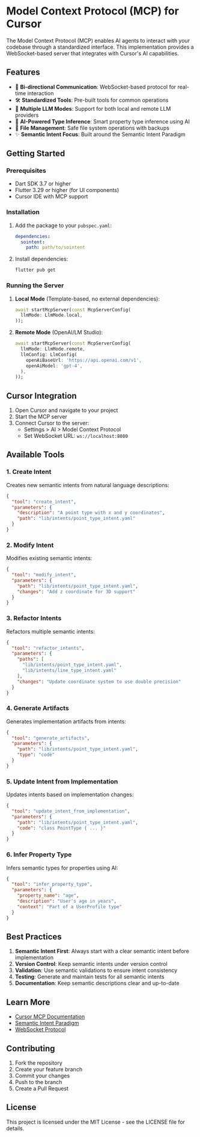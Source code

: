 # Model Context Protocol (MCP) for Cursor

The Model Context Protocol (MCP) enables AI agents to interact with your codebase through a standardized interface. This implementation provides a WebSocket-based server that integrates with Cursor's AI capabilities.

## Features

- 🔄 **Bi-directional Communication**: WebSocket-based protocol for real-time interaction
- 🛠️ **Standardized Tools**: Pre-built tools for common operations
- 🧠 **Multiple LLM Modes**: Support for both local and remote LLM providers
- 🤖 **AI-Powered Type Inference**: Smart property type inference using AI
- 📁 **File Management**: Safe file system operations with backups
- ✨ **Semantic Intent Focus**: Built around the Semantic Intent Paradigm

## Getting Started

### Prerequisites

- Dart SDK 3.7 or higher
- Flutter 3.29 or higher (for UI components)
- Cursor IDE with MCP support

### Installation

1. Add the package to your `pubspec.yaml`:

   ```yaml
   dependencies:
     sointent:
       path: path/to/sointent
   ```

2. Install dependencies:
   ```bash
   flutter pub get
   ```

### Running the Server

1. **Local Mode** (Template-based, no external dependencies):

   ```dart
   await startMcpServer(const McpServerConfig(
     llmMode: LlmMode.local,
   ));
   ```

2. **Remote Mode** (OpenAI/LM Studio):
   ```dart
   await startMcpServer(const McpServerConfig(
     llmMode: LlmMode.remote,
     llmConfig: LlmConfig(
       openAiBaseUrl: 'https://api.openai.com/v1',
       openAiModel: 'gpt-4',
     ),
   ));
   ```

## Cursor Integration

1. Open Cursor and navigate to your project
2. Start the MCP server
3. Connect Cursor to the server:
   - Settings > AI > Model Context Protocol
   - Set WebSocket URL: `ws://localhost:8080`

## Available Tools

### 1. Create Intent

Creates new semantic intents from natural language descriptions:

```json
{
  "tool": "create_intent",
  "parameters": {
    "description": "A point type with x and y coordinates",
    "path": "lib/intents/point_type_intent.yaml"
  }
}
```

### 2. Modify Intent

Modifies existing semantic intents:

```json
{
  "tool": "modify_intent",
  "parameters": {
    "path": "lib/intents/point_type_intent.yaml",
    "changes": "Add z coordinate for 3D support"
  }
}
```

### 3. Refactor Intents

Refactors multiple semantic intents:

```json
{
  "tool": "refactor_intents",
  "parameters": {
    "paths": [
      "lib/intents/point_type_intent.yaml",
      "lib/intents/line_type_intent.yaml"
    ],
    "changes": "Update coordinate system to use double precision"
  }
}
```

### 4. Generate Artifacts

Generates implementation artifacts from intents:

```json
{
  "tool": "generate_artifacts",
  "parameters": {
    "path": "lib/intents/point_type_intent.yaml",
    "type": "code"
  }
}
```

### 5. Update Intent from Implementation

Updates intents based on implementation changes:

```json
{
  "tool": "update_intent_from_implementation",
  "parameters": {
    "path": "lib/intents/point_type_intent.yaml",
    "code": "class PointType { ... }"
  }
}
```

### 6. Infer Property Type

Infers semantic types for properties using AI:

```json
{
  "tool": "infer_property_type",
  "parameters": {
    "property_name": "age",
    "description": "User's age in years",
    "context": "Part of a UserProfile type"
  }
}
```

## Best Practices

1. **Semantic Intent First**: Always start with a clear semantic intent before implementation
2. **Version Control**: Keep semantic intents under version control
3. **Validation**: Use semantic validations to ensure intent consistency
4. **Testing**: Generate and maintain tests for all semantic intents
5. **Documentation**: Keep semantic descriptions clear and up-to-date

## Learn More

- [Cursor MCP Documentation](https://docs.cursor.com/context/model-context-protocol)
- [Semantic Intent Paradigm](https://github.com/yourusername/sointent)
- [WebSocket Protocol](https://developer.mozilla.org/en-US/docs/Web/API/WebSocket)

## Contributing

1. Fork the repository
2. Create your feature branch
3. Commit your changes
4. Push to the branch
5. Create a Pull Request

## License

This project is licensed under the MIT License - see the LICENSE file for details.
